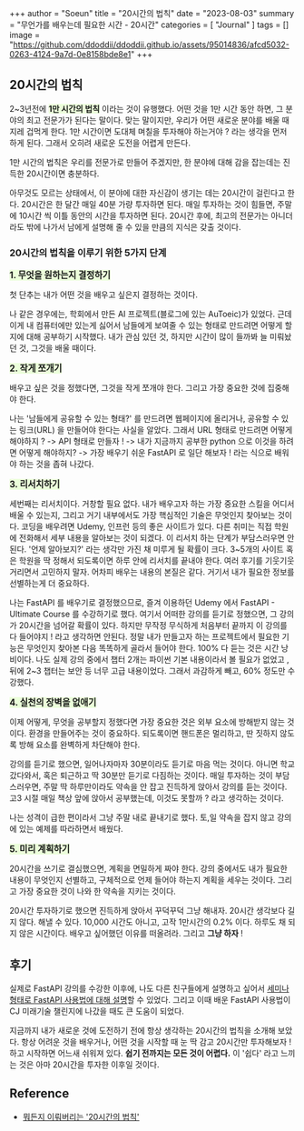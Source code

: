 +++
author = "Soeun"
title = "20시간의 법칙"
date = "2023-08-03"
summary = "무언가를 배우는데 필요한 시간 - 20시간"
categories = [
    "Journal"
]
tags = []
image = "https://github.com/ddoddii/ddoddii.github.io/assets/95014836/afcd5032-0263-4124-9a7d-0e8158bde8e1"
+++

## 20시간의 법칙

2~3년전에 <span style="background-color: #EBFFDA">**1만 시간의 법칙**</span>  이라는 것이 유행했다. 어떤 것을 1만 시간 동안 하면, 그 분야의 최고 전문가가 된다는 말이다. 맞는 말이지만, 우리가 어떤 새로운 분야를 배울 때 지레 겁먹게 한다. 1만 시간이면 도대체 며칠을 투자해야 하는거야 ? 라는 생각을 먼저 하게 된다. 그래서 오히려 새로운 도전을 어렵게 만든다. 

1만 시간의 법칙은 우리를 전문가로 만들어 주겠지만, 한 분야에 대해 감을 잡는데는 진득한 20시간이면 충분하다. 

아무것도 모르는 상태에서, 이 분야에 대한 자신감이 생기는 데는 20시간이 걸린다고 한다. 20시간은 한 달간 매일 40분 가량 투자하면 된다. 매일 투자하는 것이 힘들면, 주말에 10시간 씩 이틀 동안의 시간을 투자하면 된다. 20시간 후에, 최고의 전문가는 아니더라도 밖에 나가서 남에게 설명해 줄 수 있을 만큼의 지식은 갖출 것이다. 

### 20시간의 법칙을 이루기 위한 5가지 단계

<span style="font-size:110%"><span style="background-color: #EBFFDA">**1. 무엇을 원하는지 결정하기**</span></span>

첫 단추는 내가 어떤 것을 배우고 싶은지 결정하는 것이다. 

나 같은 경우에는, 학회에서 만든 AI 프로젝트(블로그에 있는 AuToeic)가 있었다. 근데 이게 내 컴퓨터에만 있는게 싫어서 남들에게 보여줄 수 있는 형태로 만드려면 어떻게 할 지에 대해 공부하기 시작했다. 내가 관심 있던 것, 하지만 시간이 많이 들까봐 늘 미뤄놨던 것, 그것을 배울 때이다. 

<span style="font-size:110%"><span style="background-color: #EBFFDA">**2. 작게 쪼개기**</span></span>  

배우고 싶은 것을 정했다면, 그것을 작게 쪼개야 한다. 그리고 가장 중요한 것에 집중해야 한다. 

나는 '남들에게 공유할 수 있는 형태?' 를 만드려면 웹페이지에 올리거나, 공유할 수 있는 링크(URL) 을 만들어야 한다는 사실을 알았다. 그래서 URL 형태로 만드려면 어떻게 해야하지 ? -> API 형태로 만들자 ! -> 내가 지금까지 공부한 python 으로 이것을 하려면 어떻게 해야하지? -> 가장 배우기 쉬운 FastAPI 로 일단 해보자 ! 라는 식으로 배워야 하는 것을 좁혀 나갔다. 

<span style="font-size:110%"><span style="background-color: #EBFFDA">**3. 리서치하기**</span></span> 

세번째는 리서치이다. 거창할 필요 없다. 내가 배우고자 하는 가장 중요한 스킬을 어디서 배울 수 있는지, 그리고 거기 내부에서도 가장 핵심적인 기술은 무엇인지 찾아보는 것이다. 코딩을 배우려면 Udemy, 인프런 등의 좋은 사이트가 있다. 다른 취미는 직접 학원에 전화해서 세부 내용을 알아보는 것이 되겠다. 이 리서치 하는 단계가 부담스러우면 안된다. '언제 알아보지?' 라는 생각만 가진 채 미루게 될 확률이 크다. 3~5개의 사이트 혹은 학원을 딱 정해서 되도록이면 하루 안에 리서치를 끝내야 한다. 여러 후기를 기웃기웃 거리면서 고민하지 말자. 어차피 배우는 내용의 본질은 같다. 거기서 내가 필요한 정보를 선별하는게 더 중요하다.

나는 FastAPI 를 배우기로 결정했으므로, 즐겨 이용하던 Udemy 에서 FastAPI - Ultimate Course 를 수강하기로 했다. 여기서 어떠한 강의를 듣기로 정했으면, 그 강의가 20시간을 넘어갈 확률이 있다. 하지만 무작정 무식하게 처음부터 끝까지 이 강의를 다 들어야지 ! 라고 생각하면 안된다. 정말 내가 만들고자 하는 프로젝트에서 필요한 기능은 무엇인지 찾아본 다음 똑똑하게 골라서 들어야 한다. 100% 다 듣는 것은 시간 낭비이다. 나도 실제 강의 중에서 챕터 2개는 파이썬 기본 내용이라서 볼 필요가 없었고 , 뒤에 2~3 챕터는 보안 등 너무 고급 내용이었다. 그래서 과감하게 빼고, 60% 정도만 수강했다.

<span style="font-size:110%"><span style="background-color: #EBFFDA">**4. 실천의 장벽을 없애기**</span></span> 

이제 어떻게, 무엇을 공부할지 정했다면 가장 중요한 것은 외부 요소에 방해받지 않는 것이다. 환경을 만들어주는 것이 중요하다. 되도록이면 핸드폰은 멀리하고, 딴 짓하지 않도록 방해 요소를 완벽하게 차단해야 한다. 

강의를 듣기로 했으면, 일어나자마자 30분이라도 듣기로 마음 먹는 것이다. 아니면 학교 갔다와서, 혹은 퇴근하고 딱 30분만 듣기로 다짐하는 것이다. 매일 투자하는 것이 부담스러우면, 주말 딱 하루만이라도 약속을 안 잡고 진득하게 앉아서 강의를 듣는 것이다. 고3 시절 매일 책상 앞에 앉아서 공부했는데, 이것도 못할까 ? 라고 생각하는 것이다. 

나는 성격이 급한 편이라서 그냥 주말 내로 끝내기로 했다. 토,일 약속을 잡지 않고 강의에 있는 예제를 따라하면서 배웠다. 


<span style="font-size:110%"><span style="background-color: #EBFFDA">**5. 미리 계획하기**</span></span> 

20시간을 쓰기로 결심했으면, 계획을 면밀하게 짜야 한다. 강의 중에서도 내가 필요한 내용이 무엇인지 선별하고, 구체적으로 언제 들어야 하는지 계획을 세우는 것이다. 그리고 가장 중요한 것이 나와 한 약속을 지키는 것이다. 

20시간 투자하기로 했으면 진득하게 앉아서 꾸덕꾸덕 그냥 해내자. 20시간 생각보다 길지 않다. 해낼 수 있다. 10,000 시간도 아니고, 고작 1만시간의 0.2% 이다. 하루도 채 되지 않은 시간이다. 배우고 싶어했던 이유를 떠올려라. 그리고 **그냥 하자** ! 



## 후기

실제로 FastAPI 강의를 수강한 이후에, 나도 다른 친구들에게 설명하고 싶어서 [세미나 형태로 FastAPI 사용법에 대해 설명](https://youtu.be/wRhgEzWIrRI?si=GQ7w4rnDHk8IICPS)할 수 있었다. 그리고 이때 배운 FastAPI 사용법이 CJ 미래기술 챌린지에 나갔을 때도 큰 도움이 되었다. 

지금까지 내가 새로운 것에 도전하기 전에 항상 생각하는 20시간의 법칙을 소개해 보았다. 항상 어려운 것을 배우거나, 어떤 것을 시작할 때 눈 딱 감고 20시간만 투자해보자 ! 하고 시작하면 어느새 쉬워져 있다. **쉽기 전까지는 모든 것이 어렵다.** 이 '쉽다' 라고 느끼는 것은 아마 20시간을 투자한 이후일 것이다. 



## Reference
- [뭐든지 이뤄버리는 '20시간의 법칙'](https://www.youtube.com/watch?v=82-qem4Gnyk)